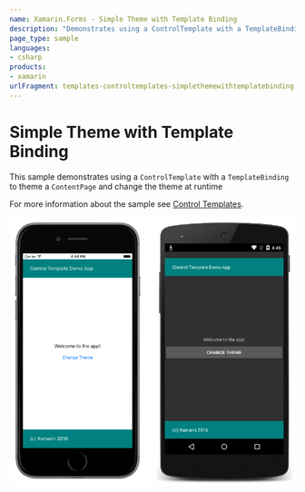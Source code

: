 ```yaml
---
name: Xamarin.Forms - Simple Theme with Template Binding
description: "Demonstrates using a ControlTemplate with a TemplateBinding to theme a ContentPage and change the theme at runtime"
page_type: sample
languages:
- csharp
products:
- xamarin
urlFragment: templates-controltemplates-simplethemewithtemplatebinding
---
```

# Simple Theme with Template Binding

This sample demonstrates using a `ControlTemplate` with a `TemplateBinding` to theme a `ContentPage` and change the theme at runtime

For more information about the sample see [Control Templates](https://docs.microsoft.com/en-us/xamarin/xamarin-forms/app-fundamentals/templates/control-templates/).

![Simple Theme with Template Binding application screenshot](Screenshots/01All.png "Simple Theme with Template Binding application screenshot")

